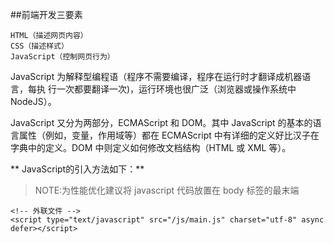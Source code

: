 ##前端开发三要素

    HTML（描述网页内容）
    CSS（描述样式）
    JavaScript（控制网页行为）

JavaScript 为解释型编程语（程序不需要编译，程序在运行时才翻译成机器语言，每执 行一次都要翻译一次)，运行环境也很广泛（浏览器或操作系统中 NodeJS）。

JavaScript 又分为两部分，ECMAScript 和 DOM。其中 JavaScript 的基本的语言属性（例如，变量，作用域等）都在 ECMAScript 中有详细的定义好比汉子在字典中的定义。DOM 中则定义如何修改文档结构（HTML 或 XML 等）。

** JavaScript的引入方法如下：**

>NOTE:为性能优化建议将 javascript 代码放置在 body 标签的最末端

    <!-- 外联文件 -->
    <script type="text/javascript" src="/js/main.js" charset="utf-8" async defer></script>
